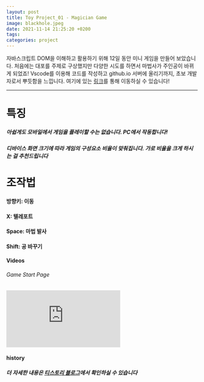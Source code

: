 ```yaml
---
layout: post
title: Toy Project_01 - Magician Game
image: blackhole.jpeg
date: 2021-11-14 21:25:20 +0200
tags:
categories: project
---
```

자바스크립트 DOM을 이해하고 활용하기 위해 12일 동안 미니 게임을 만들어 보았습니다. 처음에는 대포를 주제로 구상했지만 다양한 시도를 하면서 마법사가 주인공이 바뀌게 되었죠! Vscode를 이용해 코드를 작성하고 github.io 서버에 올리기까지, 초보 개발자로서 뿌듯함을 느낍니다. 여기에 있는 [링크](https://devyoseph.github.io/start.html)를 통해 이동하실 수 있습니다!

***

# 특징
##### 아쉽게도 모바일에서 게임을 플레이할 수는 없습니다. PC에서 작동합니다!
##### 디바이스 화면 크기에 따라 게임의 구성요소 비율이 맞춰집니다. 가로 비율을 크게 하시는 걸 추천드립니다
  
# 조작법
#### 방향키: 이동
#### X: 텔레포트
#### Space: 마법 발사
#### Shift: 공 바꾸기

#### Videos

###### Game Start Page

<iframe src="https://tv.kakao.com/v/422888562" frameborder="0" allowfullscreen></iframe>

#### history
##### 더 자세한 내용은 [티스토리 블로그](https://devyoseph.tistory.com/category/Project/01%20Cannon%20Game)에서 확인하실 수 있습니다